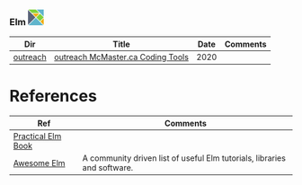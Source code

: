 ### Elm <img src="../../images/elm-logo.png" width=28px height=28px><img>


|          Dir                                      | Title                                                                  | Date | Comments                    |
|---------------------------------------------------|------------------------------------------------------------------------|------|-----------------------------|
| [outreach](outreach)                              | [outreach McMaster.ca Coding Tools](http://outreach.mcmaster.ca/#coding-tools)       | 2020 |                             |



# References

| Ref                           | Comments |
|-------------------------------|----------|
| [Practical Elm Book](https://korban.net/elm/book/)  |                      |
| [Awesome Elm](https://github.com/sporto/awesome-elm)| A community driven list of useful Elm tutorials, libraries and software. |
